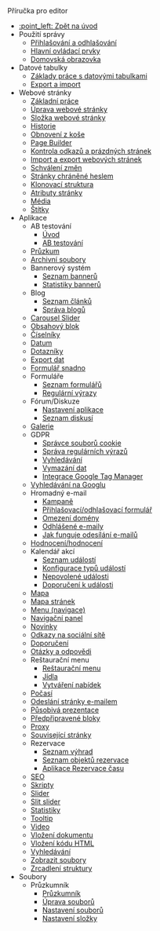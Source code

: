  <div class="sidebar-section">Příručka pro editor</div>

- [:point\_left: Zpět na úvod](/?back)
- Použití správy
  - [Přihlašování a odhlašování](/redactor/admin/logon.md)
  - [Hlavní ovládací prvky](/redactor/admin/README.md)
  - [Domovská obrazovka](/redactor/admin/welcome.md)
- Datové tabulky
  - [Základy práce s datovými tabulkami](/redactor/datatables/README.md)
  - [Export a import](/redactor/datatables/export-import.md)
- Webové stránky
  - [Základní práce](/redactor/webpages/README.md)
  - [Úprava webové stránky](/redactor/webpages/editor.md)
  - [Složka webové stránky](/redactor/webpages/group.md)
  - [Historie](/redactor/webpages/history.md)
  - [Obnovení z koše](/redactor/webpages/recover.md)
  - [Page Builder](/redactor/webpages/pagebuilder.md)
  - [Kontrola odkazů a prázdných stránek](/redactor/webpages/linkcheck.md)
  - [Import a export webových stránek](/redactor/webpages/import-export.md)
  - [Schválení změn](/redactor/webpages/approve/README.md)
  - [Stránky chráněné heslem](/redactor/zaheslovana-zona/README.md)
  - [Klonovací struktura](/redactor/apps/clone-structure/README.md)
  - [Atributy stránky](/redactor/webpages/doc-attributes/README.md)
  - [Média](/redactor/webpages/media.md)
  - [Štítky](/redactor/webpages/perexgroups.md)
- Aplikace
  - AB testování
    - [Úvod](/redactor/apps/abtesting/README.md)
    - [AB testování](/redactor/apps/abtesting/abtesting.md)
  - [Průzkum](/redactor/apps/inquiry/README.md)
  - [Archivní soubory](/redactor/apps/file_archiv/README.md)
  - Bannerový systém
    - [Seznam bannerů](/redactor/apps/banner/README.md)
    - [Statistiky bannerů](/redactor/apps/banner/banner-stat/README.md)
  - Blog
    - [Seznam článků](/redactor/apps/blog/README.md)
    - [Správa blogů](/redactor/apps/blog/bloggers.md)
  - [Carousel Slider](/redactor/apps/carousel_slider/README.md)
  - [Obsahový blok](/redactor/apps/content-block/README.md)
  - [Číselníky](/redactor/apps/enumeration/README.md)
  - [Datum](/redactor/apps/app-date/README.md)
  - [Dotazníky](/redactor/apps/quiz/README.md)
  - [Export dat](/redactor/apps/export/README.md)
  - [Formulář snadno](/redactor/apps/formsimple/README.md)
  - Formuláře
    - [Seznam formulářů](/redactor/apps/form/README.md)
    - [Regulární výrazy](/redactor/apps/form/regexps.md)
  - Fórum/Diskuze
    - [Nastavení aplikace](/redactor/apps/forum/README.md)
    - [Seznam diskusí](/redactor/apps/forum/forum-list.md)
  - [Galerie](/redactor/apps/gallery/README.md)
  - GDPR
    - [Správce souborů cookie](/redactor/apps/gdpr/cookiesmanger.md)
    - [Správa regulárních výrazů](/redactor/apps/gdpr/regexps.md)
    - [Vyhledávání](/redactor/apps/gdpr/search.md)
    - [Vymazání dat](/redactor/apps/gdpr/data-deleting.md)
    - [Integrace Google Tag Manager](/redactor/apps/gdpr/gtm.md)
  - [Vyhledávání na Googlu](/redactor/apps/app-vyhladavanie/README.md)
  - Hromadný e-mail
    - [Kampaně](/redactor/apps/dmail/campaings/README.md)
    - [Přihlašovací/odhlašovací formulář](/redactor/apps/dmail/form/README.md)
    - [Omezení domény](/redactor/apps/dmail/domain-limits/README.md)
    - [Odhlášené e-maily](/redactor/apps/dmail/unsubscribed/README.md)
    - [Jak funguje odesílání e-mailů](/redactor/apps/dmail/campaings/how-sender-works.md)
  - [Hodnocení/hodnocení](/redactor/apps/rating/README.md)
  - Kalendář akcí
    - [Seznam událostí](/redactor/apps/calendar/README.md)
    - [Konfigurace typů událostí](/redactor/apps/calendar/calendar-types/README.md)
    - [Nepovolené události](/redactor/apps/calendar/non-approved-events/README.md)
    - [Doporučení k události](/redactor/apps/calendar/suggest-events/README.md)
  - [Mapa](/redactor/apps/map/README.md)
  - [Mapa stránek](/redactor/apps/sitemap/README.md)
  - [Menu (navigace)](/redactor/apps/menu/README.md)
  - [Navigační panel](/redactor/apps/navbar/README.md)
  - [Novinky](/redactor/apps/news/README.md)
  - [Odkazy na sociální sítě](/redactor/apps/app-social_icon/README.md)
  - [Doporučení](/redactor/apps/app-testimonials/README.md)
  - [Otázky a odpovědi](/redactor/apps/qa/README.md)
  - Reštaurační menu
    - [Reštaurační menu](/redactor/apps/restaurant-menu/README.md)
    - [Jídla](/redactor/apps/restaurant-menu/meals.md)
    - [Vytváření nabídek](/redactor/apps/restaurant-menu/menu.md)
  - [Počasí](/redactor/apps/app-weather/README.md)
  - [Odeslání stránky e-mailem](/redactor/apps/send_link/README.md)
  - [Působivá prezentace](/redactor/apps/app-impress_slideshow/README.md)
  - [Předpřipravené bloky](/redactor/apps/htmlbox/README.md)
  - [Proxy](/redactor/apps/proxy/README.md)
  - [Související stránky](/redactor/apps/related-pages/README.md)
  - Rezervace
    - [Seznam výhrad](/redactor/apps/reservation/reservations/README.md)
    - [Seznam objektů rezervace](/redactor/apps/reservation/reservation-objects/README.md)
    - [Aplikace Rezervace času](/redactor/apps/reservation/time-book-app/README.md)
  - [SEO](/redactor/apps/seo/README.md)
  - [Skripty](/redactor/apps/insert-script/README.md)
  - [Slider](/redactor/apps/slider/README.md)
  - [Slit slider](/redactor/apps/app-slit_slider/README.md)
  - [Statistiky](/redactor/apps/stat/README.md)
  - [Tooltip](/redactor/apps/tooltip/README.md)
  - [Video](/redactor/apps/video/README.md)
  - [Vložení dokumentu](/redactor/apps/app-docsembed/README.md)
  - [Vložení kódu HTML](/redactor/apps/app-htmlembed/README.md)
  - [Vyhledávání](/redactor/apps/search/README.md)
  - [Zobrazit soubory](/redactor/apps/site-browser/README.md)
  - [Zrcadlení struktury](/redactor/apps/docmirroring/README.md)
- Soubory
  - Průzkumník
    - [Průzkumník](/redactor/files/fbrowser/README.md)
    - [Úprava souborů](/redactor/files/fbrowser/file-edit/README.md)
    - [Nastavení souborů](/redactor/files/fbrowser/file-settings/README.md)
    - [Nastavení složky](/redactor/files/fbrowser/folder-settings/README.md)

